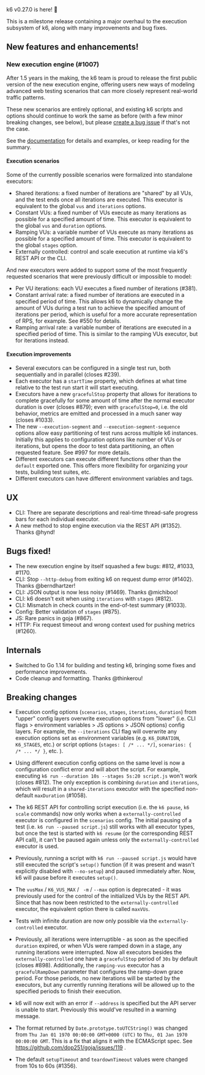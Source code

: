k6 v0.27.0 is here! :tada:

This is a milestone release containing a major overhaul to the execution subsystem of k6, along with many improvements and bug fixes.

## New features and enhancements!

### New execution engine (#1007)

After 1.5 years in the making, the k6 team is proud to release the first public version of the new execution engine, offering users new ways of modeling advanced web testing scenarios that can more closely represent real-world traffic patterns.

These new scenarios are entirely optional, and existing k6 scripts and options should continue to work the same as before (with a few minor breaking changes, see below), but please [create a bug issue](https://github.com/loadimpact/k6/issues/new?labels=bug&template=bug_report.md) if that's not the case.

See the [documentation](https://k6.io/docs/using-k6/executors) for details and examples, or keep reading for the summary.

#### Execution scenarios

Some of the currently possible scenarios were formalized into standalone executors:

- Shared iterations: a fixed number of iterations are "shared" by all VUs, and the test ends once all iterations are executed. This executor is equivalent to the global `vus` and `iterations` options.
- Constant VUs: a fixed number of VUs execute as many iterations as possible for a specified amount of time. This executor is equivalent to the global `vus` and `duration` options.
- Ramping VUs: a variable number of VUs execute as many iterations as possible for a specified amount of time. This executor is equivalent to the global `stages` option.
- Externally controlled: control and scale execution at runtime via k6's REST API or the CLI.

And new executors were added to support some of the most frequently requested scenarios that were previously difficult or impossible to model:

- Per VU iterations: each VU executes a fixed number of iterations (#381).
- Constant arrival rate: a fixed number of iterations are executed in a specified period of time. This allows k6 to dynamically change the amount of VUs during a test run to achieve the specified amount of iterations per period, which is useful for a more accurate representation of RPS, for example. See #550 for details.
- Ramping arrival rate: a variable number of iterations are executed in a specified period of time. This is similar to the ramping VUs executor, but for iterations instead.

#### Execution improvements

- Several executors can be configured in a single test run, both sequentially and in parallel (closes #239).
- Each executor has a `startTime` property, which defines at what time relative to the test run start it will start executing.
- Executors have a new `gracefulStop` property that allows for iterations to complete gracefully for some amount of time after the normal executor duration is over (closes #879); even with `gracefulStop=0`, i.e. the old behavior, metrics are emitted and processed in a much saner way (closes #1033).
- The new `--execution-segment` and `--execution-segment-sequence` options allow easy partitioning of test runs across multiple k6 instances. Initially this applies to configuration options like number of VUs or iterations, but opens the door to test data partitioning, an often requested feature. See #997 for more details.
- Different executors can execute different functions other than the `default` exported one. This offers more flexibility for organizing your tests, building test suites, etc.
- Different executors can have different environment variables and tags.


## UX

- CLI: There are separate descriptions and real-time thread-safe progress bars for each individual executor.
- A new method to stop engine execution via the REST API (#1352). Thanks @hynd!

## Bugs fixed!
- The new execution engine by itself squashed a few bugs: #812, #1033, #1170.
- CLI: Stop `--http-debug` from exiting k6 on request dump error (#1402). Thanks @berndhartzer!
- CLI: JSON output is now less noisy (#1469). Thanks @michiboo!
- CLI: k6 doesn't exit when using `iterations` with `stages` (#812).
- CLI: Mismatch in check counts in the end-of-test summary (#1033).
- Config: Better validation of `stages` (#875).
- JS: Rare panics in goja (#867).
- HTTP: Fix request timeout and wrong context used for pushing metrics (#1260).


## Internals

- Switched to Go 1.14 for building and testing k6, bringing some fixes and performance improvements.
- Code cleanup and formatting. Thanks @thinkerou!


## Breaking changes

- Execution config options (`scenarios`, `stages`, `iterations`, `duration`) from "upper" config layers overwrite execution options from "lower" (i.e. CLI flags > environment variables > JS options > JSON options) config layers. For example, the `--iterations` CLI flag will overwrite any execution options set as environment variables (e.g. `K6_DURATION`, `K6_STAGES`, etc.) or script options (`stages: [ /* ... */]`, `scenarios: { /* ... */ }`, etc. ).

- Using different execution config options on the same level is now a configuration conflict error and will abort the script. For example, executing `k6 run --duration 10s --stages 5s:20 script.js` won't work (closes #812). The only exception is combining `duration` and `iterations`, which will result in a `shared-iterations` executor with the specified non-default `maxDuration` (#1058).

- The k6 REST API for controlling script execution (i.e. the `k6 pause`, `k6 scale` commands) now only works when a `externally-controlled` executor is configured in the `scenarios` config. The initial pausing of a test (i.e. `k6 run --paused script.js`) still works with all executor types, but once the test is started with `k6 resume` (or the corresponding REST API call), it can't be paused again unless only the `externally-controlled` executor is used.

- Previously, running a script with `k6 run --paused script.js` would have still executed the script's `setup()` function (if it was present and wasn't explicitly disabled with `--no-setup`) and paused immediately after. Now, k6 will pause before it executes `setup()`.

- The `vusMax` / `K6_VUS_MAX` / ` -m` / `--max` option is deprecated - it was previously used for the control of the initialized VUs by the REST API. Since that has now been restricted to the `externally-controlled` executor, the equivalent option there is called `maxVUs`.

- Tests with infinite duration are now only possible via the `externally-controlled` executor.

- Previously, all iterations were interruptible - as soon as the specified `duration` expired, or when VUs were ramped down in a stage, any running iterations were interrupted. Now all executors besides the `externally-controlled` one have a `gracefulStop` period of `30s` by default (closes #898). Additionally, the `ramping-vus` executor has a `gracefulRampDown` parameter that configures the ramp-down grace period. For those periods, no new iterations will be started by the executors, but any currently running iterations will be allowed up to the specified periods to finish their execution.

- k6 will now exit with an error if `--address` is specified but the API server is unable to start. Previously this would've resulted in a warning message.

- The format returned by `Date.prototype.toUTCString()` was changed from `Thu Jan 01 1970 00:00:00 GMT+0000 (UTC)` to `Thu, 01 Jan 1970 00:00:00 GMT`. This is a fix that aligns it with the ECMAScript spec. See https://github.com/dop251/goja/issues/119 .

- The default `setupTimeout` and `teardownTimeout` values were changed from 10s to 60s (#1356).
